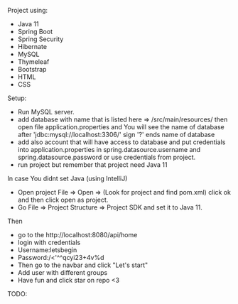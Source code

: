 Project using:
- Java 11
- Spring Boot
- Spring Security
- Hibernate
- MySQL
- Thymeleaf
- Bootstrap
- HTML
- CSS

Setup:
- Run MySQL server.
- add database with name that is listed here => /src/main/resources/ then open file
application.properties and You will see the name of database after 'jdbc:mysql://localhost:3306/'
sign '?' ends name of database
- add also account that will have access to database and put credentials into application.properties
in spring.datasource.username and spring.datasource.password or use credentials from project.
- run  project but remember that project need Java 11

In case You didnt set Java (using IntelliJ)
- Open project File => Open => (Look for project and find pom.xml) click ok and then click open as project.
- Go File => Project Structure => Project SDK and set it to Java 11.

Then
- go to the http://localhost:8080/api/home
- login with credentials
- Username:letsbegin
- Password:/<'^^qcyi23+4v%d
- Then go to the navbar and click "Let's start"
- Add user with different groups
- Have fun and click star on repo <3

TODO:


